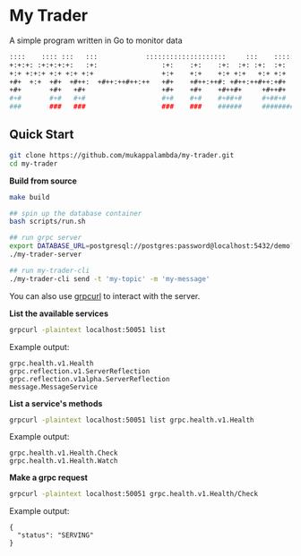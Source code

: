 # My Trader

A simple program written in Go to monitor data

```bash
::::    :::: :::   :::            ::::::::::::::::::::     :::    ::::::::: :::::::::::::::::::  
+:+:+: :+:+:+:+:   :+:                :+:    :+:    :+:  :+: :+:  :+:    :+::+:       :+:    :+: 
+:+ +:+:+ +:+ +:+ +:+                 +:+    +:+    +:+ +:+   +:+ +:+    +:++:+       +:+    +:+ 
+#+  +:+  +#+  +#++:  +#++:++#++:++   +#+    +#++:++#: +#++:++#++:+#+    +:++#++:++#  +#++:++#:  
+#+       +#+   +#+                   +#+    +#+    +#++#+     +#++#+    +#++#+       +#+    +#+ 
#+#       #+#   #+#                   #+#    #+#    #+##+#     #+##+#    #+##+#       #+#    #+# 
###       ###   ###                   ###    ###    ######     ############ #############    ### 
```

## Quick Start

```bash
git clone https://github.com/mukappalambda/my-trader.git
cd my-trader
```

**Build from source**

```bash
make build
```

```bash
## spin up the database container
bash scripts/run.sh

## run grpc server
export DATABASE_URL=postgresql://postgres:password@localhost:5432/demo?sslmode=disable
./my-trader-server

## run my-trader-cli
./my-trader-cli send -t 'my-topic' -m 'my-message'
```

You can also use [grpcurl](https://github.com/fullstorydev/grpcurl) to interact with the server.

**List the available services**

```bash
grpcurl -plaintext localhost:50051 list
```

Example output:

```console
grpc.health.v1.Health
grpc.reflection.v1.ServerReflection
grpc.reflection.v1alpha.ServerReflection
message.MessageService
```

**List a service's methods**

```bash
grpcurl -plaintext localhost:50051 list grpc.health.v1.Health
```

Example output:

```console
grpc.health.v1.Health.Check
grpc.health.v1.Health.Watch
```

**Make a grpc request**

```bash
grpcurl -plaintext localhost:50051 grpc.health.v1.Health/Check
```

Example output:

```console
{
  "status": "SERVING"
}
```
